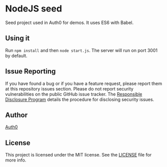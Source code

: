 # NodeJS seed

Seed project used in Auth0 for demos. It uses ES6 with Babel.

## Using it

Run `npm install` and then `node start.js`. The server will run on port 3001 by default.

## Issue Reporting

If you have found a bug or if you have a feature request, please report them at this repository issues section. Please do not report security vulnerabilities on the public GitHub issue tracker. The [Responsible Disclosure Program](https://auth0.com/whitehat) details the procedure for disclosing security issues.

## Author

[Auth0](auth0.com)

## License

This project is licensed under the MIT license. See the [LICENSE](LICENSE) file for more info.

